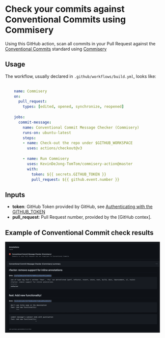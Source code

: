 # Check your commits against Conventional Commits using Commisery

Using this GitHub action, scan all commits in your Pull Request against the [Conventional Commits]
standard using [Commisery] 

[Conventional Commits]: https://www.conventionalcommits.org/en/v1.0.0/
[Commisery]: https://pypi.org/project/commisery/

## Usage

The workflow, usually declared in `.github/workflows/build.yml`, looks like:

```yml

    name: Commisery
    on: 
      pull_request:
        types: [edited, opened, synchronize, reopened]

    jobs:
      commit-message:
        name: Conventional Commit Message Checker (Commisery)
        runs-on: ubuntu-latest
        steps:       
        - name: Check-out the repo under $GITHUB_WORKSPACE
          uses: actions/checkout@v3

        - name: Run Commisery
          uses: KevinDeJong-TomTom/commisery-action@master
          with:
            token: ${{ secrets.GITHUB_TOKEN }}
            pull_request: ${{ github.event.number }}
```

## Inputs

- **token**: GitHub Token provided by GitHub, see [Authenticating with the GITHUB_TOKEN]
- **pull_request**: Pull Request number, provided by the [GitHub contex].

[Authenticating with the GITHUB_TOKEN]: https://help.github.com/en/actions/automating-your-workflow-with-github-actions/authenticating-with-the-github_token
[GitHub context]: https://docs.github.com/en/actions/reference/context-and-expression-syntax-for-github-actions#github-context


## Example of Conventional Commit check results

![example](resources/example.png)
